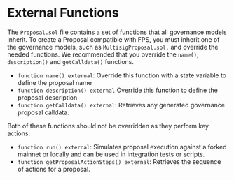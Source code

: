 # External Functions

The `Proposal.sol` file contains a set of functions that all governance models inherit. To create a Proposal compatible with FPS, you must inherit one of the governance models, such as `MultisigProposal.sol,` and override the needed functions. We recommended that you override the `name()`, `description()` and `getCalldata()` functions.

-   `function name() external`: Override this function with a state variable to define the proposal name
-   `function description() external` Override this function to define the proposal description
-   `function getCalldata() external`: Retrieves any generated governance proposal calldata.

Both of these functions should not be overridden as they perform key actions.

-   `function run() external`: Simulates proposal execution against a forked mainnet or locally and can be used in integration tests or scripts.
-   `function getProposalActionSteps() external`: Retrieves the sequence of actions for a proposal.

